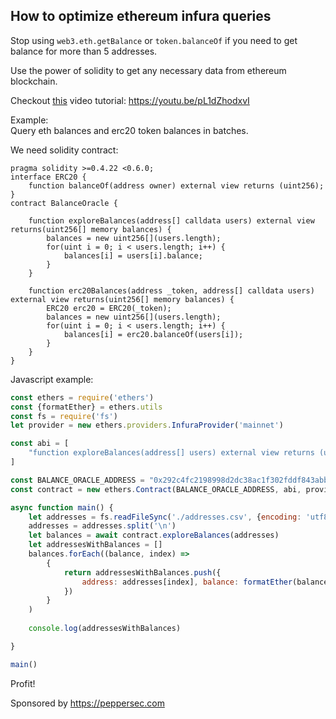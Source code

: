 ## How to optimize ethereum infura queries

Stop using `web3.eth.getBalance` or `token.balanceOf` if you need to get balance for more than 5 addresses.  

Use the power of solidity to get any necessary data from ethereum blockchain.  

Checkout [this](https://youtu.be/pL1dZhodxvI) video tutorial: https://youtu.be/pL1dZhodxvI  
[]()

Example:   
Query eth balances and erc20 token balances in batches.  

We need solidity contract:  
```solidity
pragma solidity >=0.4.22 <0.6.0;
interface ERC20 {
    function balanceOf(address owner) external view returns (uint256);
}
contract BalanceOracle {
    
    function exploreBalances(address[] calldata users) external view returns(uint256[] memory balances) {
        balances = new uint256[](users.length);
        for(uint i = 0; i < users.length; i++) {
            balances[i] = users[i].balance;
        }
    }
    
    function erc20Balances(address _token, address[] calldata users) external view returns(uint256[] memory balances) {
        ERC20 erc20 = ERC20(_token);
        balances = new uint256[](users.length);
        for(uint i = 0; i < users.length; i++) {
            balances[i] = erc20.balanceOf(users[i]);
        }
    }
}
```

Javascript example:

```js
const ethers = require('ethers')
const {formatEther} = ethers.utils
const fs = require('fs')
let provider = new ethers.providers.InfuraProvider('mainnet')

const abi = [
    "function exploreBalances(address[] users) external view returns (uint256[] balances)"
]

const BALANCE_ORACLE_ADDRESS = "0x292c4fc2198998d2dc38ac1f302fddf843abbaa3"
const contract = new ethers.Contract(BALANCE_ORACLE_ADDRESS, abi, provider)

async function main() {
    let addresses = fs.readFileSync('./addresses.csv', {encoding: 'utf8'})
    addresses = addresses.split('\n')
    let balances = await contract.exploreBalances(addresses)
    let addressesWithBalances = []
    balances.forEach((balance, index) => 
        {
            return addressesWithBalances.push({
                address: addresses[index], balance: formatEther(balance)
            })
        }
    )
    
    console.log(addressesWithBalances)

}

main()
```

Profit!

Sponsored by https://peppersec.com
